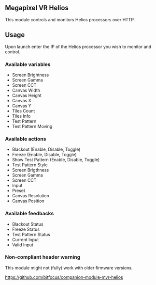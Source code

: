 ## Megapixel VR Helios

This module controls and monitors Helios processors over HTTP.

## Usage

Upon launch enter the IP of the Helios processor you wish to monitor and control.

### Available variables

- Screen Brightness
- Screen Gamma
- Screen CCT
- Canvas Width
- Canvas Height
- Canvas X
- Canvas Y
- Tiles Count
- Tiles Info
- Test Pattern
- Test Pattern Moving

### Available actions

- Blackout (Enable, Disable, Toggle)
- Freeze (Enable, Disable, Toggle)
- Show Test Pattern (Enable, Disable, Toggle)
- Test Pattern Style
- Screen Brigthness
- Screen Gamma
- Screen CCT
- Input
- Preset
- Canvas Resolution
- Canvas Position

### Available feedbacks

- Blackout Status
- Freeze Status
- Test Pattern Status
- Current Input
- Valid Input

### Non-compliant header warning

This module might not (fully) work with older firmware versions.

https://github.com/bitfocus/companion-module-mvr-helios
